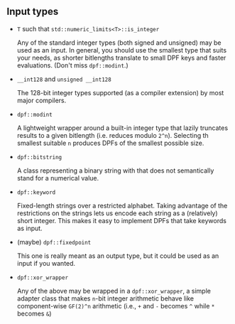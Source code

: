 ## Input types

  - `T` such that `std::numeric_limits<T>::is_integer`

    Any of the standard integer types (both signed and unsigned) may be used
    as an input. In general, you should use the smallest type that suits your
    needs, as shorter bitlengths translate to small DPF keys and faster
    evaluations. (Don't miss `dpf::modint`.)

  - `__int128` and `unsigned __int128`

    The 128-bit integer types supported (as a compiler extension) by most
    major compilers.

  - `dpf::modint`

    A lightweight wrapper around a built-in integer type that lazily truncates
    results to a given bitlength (i.e. reduces modulo `2^n`). Selecting th
    smallest suitable `n` produces DPFs of the smallest possible size.

  - `dpf::bitstring`

    A class representing a binary string with that does not semantically stand
    for a numerical value.

  - `dpf::keyword`

    Fixed-length strings over a restricted alphabet. Taking advantage of the
    restrictions on the strings lets us encode each string as a (relatively)
    short integer. This makes it easy to implement DPFs that take keywords as
    input.

  - (maybe) `dpf::fixedpoint`

    This one is really meant as an output type, but it could be used as an
    input if you wanted.

  - `dpf::xor_wrapper`

    Any of the above may be wrapped in a `dpf::xor_wrapper`, a simple adapter
    class that makes `n`-bit integer arithmetic behave like component-wise
    `GF(2)^n` arithmetic (i.e., `+` and `-` becomes `^` while `*` becomes `&`)